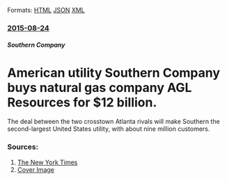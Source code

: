 
Formats: [HTML](/news/2015/08/24/american-utility-southern-company-buys-natural-gas-company-agl-resources-for-12-billion.html)  [JSON](/news/2015/08/24/american-utility-southern-company-buys-natural-gas-company-agl-resources-for-12-billion.json)  [XML](/news/2015/08/24/american-utility-southern-company-buys-natural-gas-company-agl-resources-for-12-billion.xml)  

### [2015-08-24](/news/2015/08/24/index.md)

##### Southern Company
# American utility Southern Company buys natural gas company AGL Resources for $12 billion. 

The deal between the two crosstown Atlanta rivals will make Southern the second-largest United States utility, with about nine million customers.


### Sources:

1. [The New York Times](https://www.nytimes.com/2015/08/25/business/dealbook/southern-company-to-pay-12-billion-for-agl-resources.html?partner=rss&emc=rss&_r=0)
1. [Cover Image](https://static01.nyt.com/images/icons/t_logo_291_black.png)
